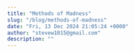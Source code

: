 ```yaml
---
title: "Methods of Madness"
slug: "/blog/methods-of-madness"
date: "Fri, 13 Dec 2024 21:05:24 +0000"
author: "stevew1015@gmail.com"
description: ""
---
```


